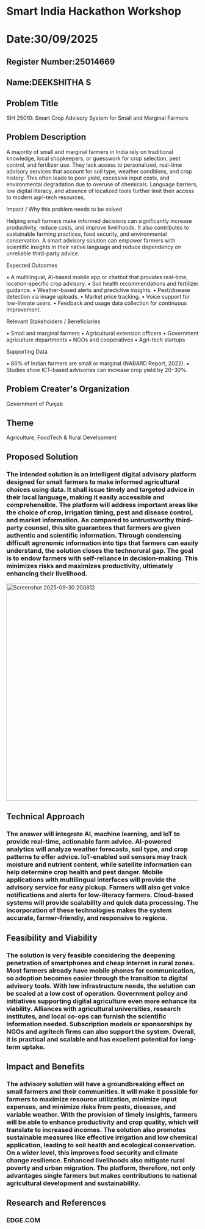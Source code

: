 # Smart India Hackathon Workshop
# Date:30/09/2025
## Register Number:25014669
## Name:DEEKSHITHA S
## Problem Title
SIH 25010: Smart Crop Advisory System for Small and Marginal Farmers
## Problem Description
A majority of small and marginal farmers in India rely on traditional knowledge, local shopkeepers, or guesswork for crop selection, pest control, and fertilizer use. They lack access to personalized, real-time advisory services that account for soil type, weather conditions, and crop history. This often leads to poor yield, excessive input costs, and environmental degradation due to overuse of chemicals. Language barriers, low digital literacy, and absence of localized tools further limit their access to modern agri-tech resources.

Impact / Why this problem needs to be solved

Helping small farmers make informed decisions can significantly increase productivity, reduce costs, and improve livelihoods. It also contributes to sustainable farming practices, food security, and environmental conservation. A smart advisory solution can empower farmers with scientific insights in their native language and reduce dependency on unreliable third-party advice.

Expected Outcomes

• A multilingual, AI-based mobile app or chatbot that provides real-time, location-specific crop advisory.
• Soil health recommendations and fertilizer guidance.
• Weather-based alerts and predictive insights.
• Pest/disease detection via image uploads.
• Market price tracking.
• Voice support for low-literate users.
• Feedback and usage data collection for continuous improvement.

Relevant Stakeholders / Beneficiaries

• Small and marginal farmers
• Agricultural extension officers
• Government agriculture departments
• NGOs and cooperatives
• Agri-tech startups

Supporting Data

• 86% of Indian farmers are small or marginal (NABARD Report, 2022).
• Studies show ICT-based advisories can increase crop yield by 20–30%.

## Problem Creater's Organization
Government of Punjab

## Theme
Agriculture, FoodTech & Rural Development

## Proposed Solution
<h3>The intended solution is an intelligent digital advisory platform designed for small farmers to make informed agricultural choices using data. It shall issue timely and targeted advice in their local language, making it easily accessible and comprehensible. The platform will address important areas like the choice of crop, irrigation timing, pest and disease control, and market information. As compared to untrustworthy third-party counsel, this site guarantees that farmers are given authentic and scientific information. Through condensing difficult agronomic information into tips that farmers can easily understand, the solution closes the technorural gap. The goal is to endow farmers with self-reliance in decision-making. This minimizes risks and maximizes productivity, ultimately enhancing their livelihood. </h3>

 <img width="827" height="569" alt="Screenshot 2025-09-30 200812" src="https://github.com/user-attachments/assets/d42cd1e0-5855-4141-b6bc-6aedbe0df5a6" />


## Technical Approach
<h3> The answer will integrate AI, machine learning, and IoT to provide real-time, actionable farm advice. AI-powered analytics will analyze weather forecasts, soil type, and crop patterns to offer advice. IoT-enabled soil sensors may track moisture and nutrient content, while satellite information can help determine crop health and pest danger. Mobile applications with multilingual interfaces will provide the advisory service for easy pickup. Farmers will also get voice notifications and alerts for low-literacy farmers. Cloud-based systems will provide scalability and quick data processing. The incorporation of these technologies makes the system accurate, farmer-friendly, and responsive to regions.
</h3>
 

## Feasibility and Viability
<h3> The solution is very feasible considering the deepening penetration of smartphones and cheap internet in rural zones. Most farmers already have mobile phones for communication, so adoption becomes easier through the transition to digital advisory tools. With low infrastructure needs, the solution can be scaled at a low cost of operation. Government policy and initiatives supporting digital agriculture even more enhance its viability. Alliances with agricultural universities, research institutes, and local co-ops can furnish the scientific information needed. Subscription models or sponsorships by NGOs and agritech firms can also support the system. Overall, it is practical and scalable and has excellent potential for long-term uptake.</h3>
 

## Impact and Benefits
<h3> The advisory solution will have a groundbreaking effect on small farmers and their communities. It will make it possible for farmers to maximize resource utilization, minimize input expenses, and minimize risks from pests, diseases, and variable weather. With the provision of timely insights, farmers will be able to enhance productivity and crop quality, which will translate to increased incomes. The solution also promotes sustainable measures like effective irrigation and low chemical application, leading to soil health and ecological conservation. On a wider level, this improves food security and climate change resilience. Enhanced livelihoods also mitigate rural poverty and urban migration. The platform, therefore, not only advantages single farmers but makes contributions to national agricultural development and sustainability.</h3>
 

## Research and References
<h3>EDGE.COM</h3>
 
